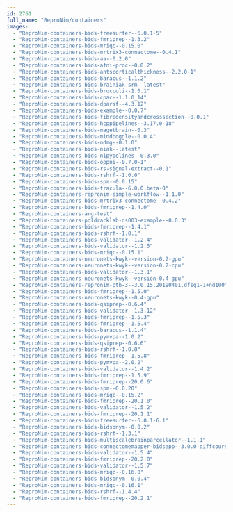 ```yaml
---
id: 2761
full_name: "ReproNim/containers"
images: 
  - "ReproNim-containers-bids-freesurfer--6.0.1-5"
  - "ReproNim-containers-bids-fmriprep--1.3.2"
  - "ReproNim-containers-bids-mriqc--0.15.0"
  - "ReproNim-containers-bids-mrtrix3-connectome--0.4.1"
  - "ReproNim-containers-bids-aa--0.2.0"
  - "ReproNim-containers-bids-afni-proc--0.0.2"
  - "ReproNim-containers-bids-antscorticalthickness--2.2.0-1"
  - "ReproNim-containers-bids-baracus--1.1.2"
  - "ReproNim-containers-bids-brainiak-srm--latest"
  - "ReproNim-containers-bids-broccoli--1.0.1"
  - "ReproNim-containers-bids-cpac--1.1.0_14"
  - "ReproNim-containers-bids-dparsf--4.3.12"
  - "ReproNim-containers-bids-example--0.0.7"
  - "ReproNim-containers-bids-fibredensityandcrosssection--0.0.1"
  - "ReproNim-containers-bids-hcppipelines--3.17.0-18"
  - "ReproNim-containers-bids-magetbrain--0.3"
  - "ReproNim-containers-bids-mindboggle--0.0.4"
  - "ReproNim-containers-bids-ndmg--0.1.0"
  - "ReproNim-containers-bids-niak--latest"
  - "ReproNim-containers-bids-nipypelines--0.3.0"
  - "ReproNim-containers-bids-oppni--0.7.0-1"
  - "ReproNim-containers-bids-rs-signal-extract--0.1"
  - "ReproNim-containers-bids-rshrf--1.0.0"
  - "ReproNim-containers-bids-spm--0.0.15"
  - "ReproNim-containers-bids-tracula--6.0.0.beta-0"
  - "ReproNim-containers-repronim-simple-workflow--1.1.0"
  - "ReproNim-containers-bids-mrtrix3-connectome--0.4.2"
  - "ReproNim-containers-bids-fmriprep--1.4.0"
  - "ReproNim-containers-arg-test"
  - "ReproNim-containers-poldracklab-ds003-example--0.0.3"
  - "ReproNim-containers-bids-fmriprep--1.4.1"
  - "ReproNim-containers-bids-rshrf--1.0.1"
  - "ReproNim-containers-bids-validator--1.2.4"
  - "ReproNim-containers-bids-validator--1.2.5"
  - "ReproNim-containers-bids-mriqc--0.15.1"
  - "ReproNim-containers-neuronets-kwyk--version-0.2-gpu"
  - "ReproNim-containers-neuronets-kwyk--version-0.2-cpu"
  - "ReproNim-containers-bids-validator--1.3.1"
  - "ReproNim-containers-neuronets-kwyk--version-0.4-gpu"
  - "ReproNim-containers-repronim-ptb-3--3.0.15.20190401.dfsg1-1+nd100"
  - "ReproNim-containers-bids-fmriprep--1.5.0"
  - "ReproNim-containers-neuronets-kwyk--0.4-gpu"
  - "ReproNim-containers-bids-qsiprep--0.6.4"
  - "ReproNim-containers-bids-validator--1.3.12"
  - "ReproNim-containers-bids-fmriprep--1.5.3"
  - "ReproNim-containers-bids-fmriprep--1.5.4"
  - "ReproNim-containers-bids-baracus--1.1.4"
  - "ReproNim-containers-bids-pymvpa--1.0.2"
  - "ReproNim-containers-bids-qsiprep--0.6.6"
  - "ReproNim-containers-bids-rshrf--1.0.8"
  - "ReproNim-containers-bids-fmriprep--1.5.8"
  - "ReproNim-containers-bids-pymvpa--2.0.2"
  - "ReproNim-containers-bids-validator--1.4.2"
  - "ReproNim-containers-bids-fmriprep--1.5.9"
  - "ReproNim-containers-bids-fmriprep--20.0.6"
  - "ReproNim-containers-bids-spm--0.0.20"
  - "ReproNim-containers-bids-mriqc--0.15.2"
  - "ReproNim-containers-bids-fmriprep--20.1.0"
  - "ReproNim-containers-bids-validator--1.5.2"
  - "ReproNim-containers-bids-fmriprep--20.1.1"
  - "ReproNim-containers-bids-freesurfer--6.0.1-6.1"
  - "ReproNim-containers-bids-bidsonym--0.0.2"
  - "ReproNim-containers-bids-rshrf--1.3.1"
  - "ReproNim-containers-bids-multiscalebrainparcellator--1.1.1"
  - "ReproNim-containers-bids-connectomemapper-bidsapp--3.0.0-diffcourse"
  - "ReproNim-containers-bids-validator--1.5.4"
  - "ReproNim-containers-bids-fmriprep--20.2.0"
  - "ReproNim-containers-bids-validator--1.5.7"
  - "ReproNim-containers-bids-mriqc--0.16.0"
  - "ReproNim-containers-bids-bidsonym--0.0.4"
  - "ReproNim-containers-bids-mriqc--0.16.1"
  - "ReproNim-containers-bids-rshrf--1.4.4"
  - "ReproNim-containers-bids-fmriprep--20.2.1"
---
```

